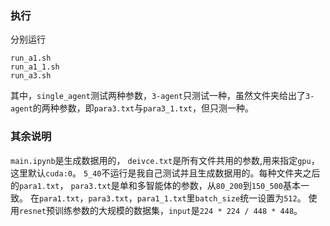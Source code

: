 ### 执行
分别运行 
```
run_a1.sh
run_a1_1.sh
run_a3.sh
```
其中，```single_agent```测试两种参数，```3-agent```只测试一种，虽然文件夹给出了```3-agent```的两种参数，即```para3.txt```与```para3_1.txt```，但只测一种。
### 其余说明
```main.ipynb```是生成数据用的， ```deivce.txt```是所有文件共用的参数,用来指定```gpu```，这里默认```cuda:0```。
```5_40```不运行是我自己测试并且生成数据用的。每种文件夹之后的```para1.txt```， ```para3.txt```是单和多智能体的参数，从```80_200```到```150_500```基本一致。
在```para1.txt```，```para3.txt```，```para1_1.txt```里```batch_size```统一设置为```512```。
使用```resnet```预训练参数的大规模的数据集，```input```是```224 * 224 / 448 * 448```。
